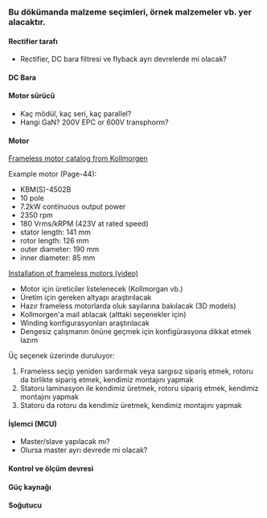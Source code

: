 ### Bu dökümanda malzeme seçimleri, örnek malzemeler vb. yer alacaktır.

#### Rectifier tarafı
* Rectifier, DC bara filtresi ve flyback ayrı devrelerde mi olacak?

#### DC Bara

#### Motor sürücü
* Kaç mödül, kaç seri, kaç parallel?
* Hangi GaN? 200V EPC or 600V transphorm?

#### Motor
[Frameless motor catalog from Kollmorgen](http://www.kollmorgen.com/en-us/products/motors/direct-drive/kbm-series-frameless/_literature/kbm-selection-guide-en-us_revg/)

Example motor (Page-44):
- KBM(S)-4502B
- 10 pole
- 7.2kW continuous output power
- 2350 rpm
- 180 Vrms/kRPM (423V at rated speed)
- stator length: 141 mm
- rotor length: 126 mm
- outer diameter: 190 mm
- inner diameter: 85 mm

[Installation of frameless motors (video)](http://www.kollmorgen.com/en-us/products/motors/direct-drive/kbm-series-frameless/)

* Motor için üreticiler listelenecek (Kollmorgan vb.)
* Üretim için gereken altyapı araştırılacak
* Hazır frameless motorlarda oluk sayılarına bakılacak (3D models)
* Kollmorgen'a mail atılacak (alttaki seçenekler için)
* Winding konfigurasyonları araştırılacak
* Dengesiz çalışmanın önüne geçmek için konfigürasyona dikkat etmek lazım

Üç seçenek üzerinde duruluyor:
1. Frameless seçip yeniden sardırmak veya sargısız sipariş etmek, rotoru da birlikte sipariş etmek, kendimiz montajını yapmak
2. Statoru laminasyon ile kendimiz üretmek, rotoru sipariş etmek, kendimiz montajını yapmak
3. Statoru da rotoru da kendimiz üretmek, kendimiz montajını yapmak


#### İşlemci (MCU)
* Master/slave yapılacak mı?
* Olursa master ayrı devrede mi olacak?

#### Kontrol ve ölçüm devresi


#### Güç kaynağı

#### Soğutucu
